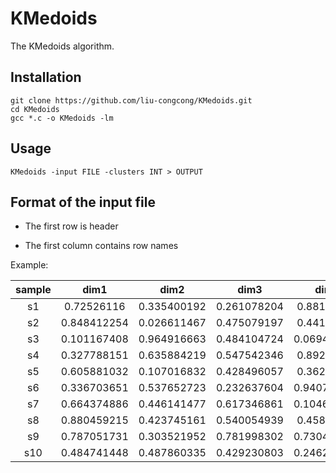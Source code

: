# KMedoids

The KMedoids algorithm.

## Installation

```shell
git clone https://github.com/liu-congcong/KMedoids.git
cd KMedoids
gcc *.c -o KMedoids -lm
```

## Usage

```shell
KMedoids -input FILE -clusters INT > OUTPUT
```

## Format of the input file

* The first row is header

* The first column contains row names

Example:

|sample|dim1|dim2|dim3|dim4|dim5|
|:-:|:-:|:-:|:-:|:-:|:-:|
|s1|0.72526116|0.335400192|0.261078204|0.88121649|0.033482255|
|s2|0.848412254|0.026611467|0.475079197|0.44105984|0.70433694|
|s3|0.101167408|0.964916663|0.484104724|0.069460455|0.296396221|
|s4|0.327788151|0.635884219|0.547542346|0.89246569|0.099740529|
|s5|0.605881032|0.107016832|0.428496057|0.36296028|0.193714797|
|s6|0.336703651|0.537652723|0.232637604|0.940727575|0.169922546|
|s7|0.664374886|0.446141477|0.617346861|0.104692365|0.793087803|
|s8|0.880459215|0.423745161|0.540054939|0.45846019|0.199009768|
|s9|0.787051731|0.303521952|0.781998302|0.730449583|0.198363345|
|s10|0.484741448|0.487860335|0.429230803|0.246298716|0.123618414|
